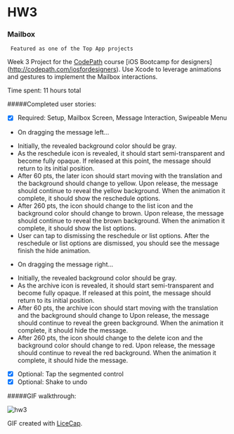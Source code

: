 # HW3
### Mailbox
` Featured as one of the Top App projects`

Week 3 Project for the [CodePath](http://www.codepath.com/) course [iOS Bootcamp for designers] (http://codepath.com/iosfordesigners). Use Xcode to leverage animations and gestures to implement the Mailbox interactions.

Time spent: 11 hours total 

#####Completed user stories:
 * [x] Required: Setup, Mailbox Screen, Message Interaction, Swipeable Menu

 * On dragging the message left...

  -  Initially, the revealed background color should be gray.
  -  As the reschedule icon is revealed, it should start semi-transparent and become fully opaque. If released at this point, the message should return to its initial position.
  - After 60 pts, the later icon should start moving with the translation and the background should change to yellow.
Upon release, the message should continue to reveal the yellow background. When the animation it complete, it should show the reschedule options.
  - After 260 pts, the icon should change to the list icon and the background color should change to brown.
Upon release, the message should continue to reveal the brown background. When the animation it complete, it should show the list options.
  - User can tap to dismissing the reschedule or list options. After the reschedule or list options are dismissed, you should see the message finish the hide animation.

 * On dragging the message right...

  - Initially, the revealed background color should be gray.
  - As the archive icon is revealed, it should start semi-transparent and become fully opaque. If released at this point, the message should return to its initial position.
  - After 60 pts, the archive icon should start moving with the translation and the background should change to Upon release, the message should continue to reveal the green background. When the animation it complete, it should hide the message.
  -  After 260 pts, the icon should change to the delete icon and the background color should change to red.
Upon release, the message should continue to reveal the red background. When the animation it complete, it should hide the message.

 * [x] Optional: Tap the segmented control
 * [x] Optional: Shake to undo
 
#####GIF walkthrough:

![hw3](https://cloud.githubusercontent.com/assets/10460611/6320979/a42ece3e-baa2-11e4-84c0-ff1364d8f1ad.gif)

GIF created with [LiceCap](http://www.cockos.com/licecap/).
